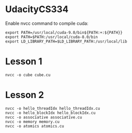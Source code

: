 # UdacityCS334

Enable nvcc command to compile cuda:
```
export PATH=/usr/local/cuda-9.0/bin${PATH:+:${PATH}}
export PATH=$PATH:/usr/local/cuda-8.0/bin
export LD_LIBRARY_PATH=$LD_LIBRARY_PATH:/usr/local/lib
```

# Lesson 1
```
nvcc -o cube cube.cu
```

# Lesson 2
```
nvcc -o hello_threadIdx hello_threadIdx.cu
nvcc -o hello_blockIdx hello_blockIdx.cu
nvcc -o associative associative.cu
nvcc -o memory memory.cu
nvcc -o atomics atomics.cu
```
